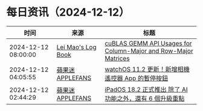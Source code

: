 ﻿# 每日资讯（2024-12-12）

|时间|来源|标题|
|---|---|---|
|2024-12-12 08:00:00|[Lei Mao's Log Book](https://leimao.github.io/atom.xml)|[cuBLAS GEMM API Usages for Column-Major and Row-Major Matrices](https://leimao.github.io/blog/cuBLAS-Transpose-Column-Major-Relationship/)|
|2024-12-12 04:05:55|[蘋果迷 APPLEFANS](https://applefans.today/feed/)|[watchOS 11.2 更新！新增相機遙控器 App 的暫停按鈕](https://applefans.today/watchos-11-2/)|
|2024-12-12 02:44:29|[蘋果迷 APPLEFANS](https://applefans.today/feed/)|[iPadOS 18.2 正式推出 除了 AI 功能之外，還有 6 個升級重點](https://applefans.today/ipados-18-2/)|
